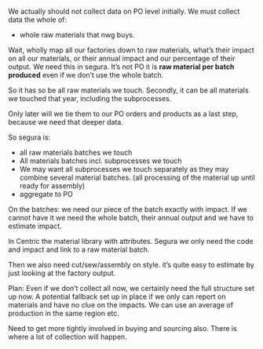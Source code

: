 We actually should not collect data on PO level initially. We must collect data the whole of:
- whole raw materials that nwg buys.

Wait, wholly map all our factories down to raw materials, what’s their impact on all our materials, or their annual impact and our percentage of their output. We need this in segura. It’s not PO it is **raw material per batch produced** even if we don’t use the whole batch.

So it has so be all raw materials we touch.
Secondly, it can be all materials we touched that year, including the subprocesses.

Only later will we tie them to our PO orders and products as a last step, because we need that deeper data.

So segura is:
- all raw materials batches we touch
- All materials batches incl. subprocesses we touch
- We may want all subprocesses we touch separately as they may combine several material batches. (all processing of the material up until ready for assembly)
- aggregate to PO

On the batches: we need our piece of the batch exactly with impact. If we cannot have it we need the whole batch, their annual output and we have to estimate impact.

In Centric the material library with attributes. Segura we only need the code and impact and link to a raw material batch.

Then we also need cut/sew/assembly on style.   it’s quite easy to estimate by just looking at the factory output. 


Plan:
Even if we don’t collect all now, we certainly need the full structure set up now.
A potential fallback set up in place if we only can report on materials and have no clue on the impacts. We can use an average of production in the same region etc.


Need to get more tightly involved in buying and sourcing also. There is where a lot of collection will happen.